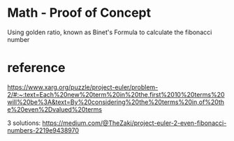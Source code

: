 # Math - Proof of Concept
Using golden ratio, known as Binet's Formula to calculate the fibonacci number

# reference
https://www.xarg.org/puzzle/project-euler/problem-2/#:~:text=Each%20new%20term%20in%20the,first%2010%20terms%20will%20be%3A&text=By%20considering%20the%20terms%20in,of%20the%20even%2Dvalued%20terms

3 solutions:
https://medium.com/@TheZaki/project-euler-2-even-fibonacci-numbers-2219e9438970